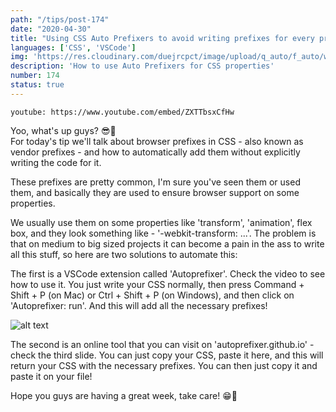 ```yaml
---
path: "/tips/post-174"
date: "2020-04-30"
title: "Using CSS Auto Prefixers to avoid writing prefixes for every property"
languages: ['CSS', 'VSCode']
img: 'https://res.cloudinary.com/duejrcpct/image/upload/q_auto/f_auto/w_1000/v1588413994/tips/174-1_jld5qm.png'
description: 'How to use Auto Prefixers for CSS properties'
number: 174
status: true
---
```


`youtube: https://www.youtube.com/embed/ZXTTbsxCfHw`

Yoo, what's up guys? 😎🤞  
For today's tip we'll talk about browser prefixes in CSS - also known as vendor prefixes - and how to automatically add them without explicitly writing the code for it.

These prefixes are pretty common, I'm sure you've seen them or used them, and basically they are used to ensure browser support on some properties.

We usually use them on some properties like 'transform', 'animation', flex box, and they look something like - '-webkit-transform: ...'.
The problem is that on medium to big sized projects it can become a pain in the ass to write all this stuff, so here are two solutions to automate this:

The first is a VSCode extension called 'Autoprefixer'. Check the video to see how to use it. You just write your CSS normally, then press Command + Shift + P (on Mac) or Ctrl + Shift + P (on Windows), and then click on 'Autoprefixer: run'. And this will add all the necessary prefixes!

![alt text](https://res.cloudinary.com/duejrcpct/image/upload/q_auto/f_auto/w_1000/v1588413994/tips/174-3_j60tfd.png "CSS Auto prefixer")

The second is an online tool that you can visit on 'autoprefixer.github.io' - check the third slide. You can just copy your CSS, paste it here, and this will return your CSS with the necessary prefixes. You can then just copy it and paste it on your file!

Hope you guys are having a great week, take care! 😁🙏